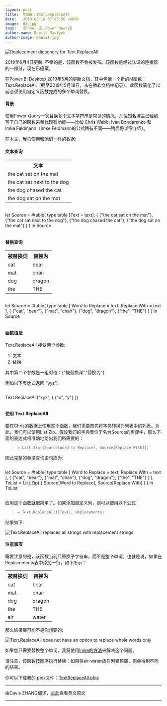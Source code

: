 ```yaml
---
layout: post
title:  M函数：Text.ReplaceAll
date:   2019-05-18 07:03:50 +0000
image:  08.jpg
tags:   [Power BI,Power Query]
author-name: Daniil Maslyuk
author-image: Daniil.jpg
---
```


![Replacement dictionary for Text.ReplaceAll](https://img-blog.csdnimg.cn/20191208153340999.png?x-oss-process=image/watermark,type_ZmFuZ3poZW5naGVpdGk,shadow_10,text_d3d3LmQtYmkudGVjaA==,size_16,color_FFFFFF,t_70)

2019年6月4日更新: 不幸的是，该函数不会被发布。该函数是经过认证的连接器的一部分，现在已隐藏。

在Power BI Desktop 2019年5月的更新文档，其中包括一个新的M函数：Text.ReplaceAll（截至2019年5月18日，未在微软文档中记录）。此函数简化了以前必须使用自定义函数完成的多个单词替换。


#### 背景

使用Power Query一次替换多个文本字符串是常见的情况。几位知名博主已经编写了自己的函数来替代现有功能——比如 Chris Webb, Ivan Bondarenko 和 Imke Feldmann（Imke Feldmann的公式稍有不同——稍后将详细介绍）。

在本文，我将使用和他们一样的数据:


#### 文本查询

<div class="table-container">
    <table>
        <tr><th>文本</th></tr>
        <tr><td>the cat sat on the mat</td></tr>
        <tr><td>the cat sat next to the dog</td></tr>
        <tr><td>the dog chased the cat</td></tr>
        <tr><td>the dog sat on the mat</td></tr>
    </table>
</div>

>```Python
let
    Source = #table(
        type table [Text = text],
        { 
            {"the cat sat on the mat"},
            {"the cat sat next to the dog"},
            {"the dog chased the cat"},
            {"the dog sat on the mat"} 
        }
    )
in
    Source
>```


#### 替换查询

<div class="table-container">
  <table>
    <tr><th>被替换词</th><th>替换为</th></tr>
    <tr><td>cat</td><td>bear</td></tr>
    <tr><td>mat</td><td>chair</td></tr>
    <tr><td>dog</td><td>dragon</td></tr>
    <tr><td>the</td><td>THE</td></tr>
  </table>
</div>

>```Python
let
    Source = #table(
        type table [
            Word to Replace = text,
            Replace With = text
        ],
        { 
            {"cat", "bear"},
            {"mat", "chair"},
            {"dog", "dragon"},
            {"the", "THE"} 
        }
    )
in
    Source
>```


#### 函数语法

Text.ReplaceAll 接受两个参数:

1. 文本
2. 替换

其中第二个参数是一组对值：{"被替换词","替换为"}

例如以下表达式返回 “yyz”:

>```Python
Text.ReplaceAll("xyz", { {"x", "y"} })
>```


#### 使用 Text.ReplaceAll

要在Chris的数据上使用这个函数，我们需要首先将字典转换为列表中的列表。为此，我们可以使用List.Zip。假设我们的字典表位于名为Source的步骤中，那么下面的表达式将准确地给出我们所需要的：

>```Python
>= List.Zip({Source[Word to Replace], Source[Replace With]})
>```

因此完整的替换查询语句应为:

>```Python
let
        Source = #table(
        type table [
            Word to Replace = text,
            Replace With = text
        ],
        { 
            {"cat", "bear"},
            {"mat", "chair"},
            {"dog", "dragon"},
            {"the", "THE"} 
        }
    ),
    ToList = List.Zip(
        { 
            Source[Word to Replace],
            Source[Replace With] 
        }
    )
in
    ToList
>```

应用这个函数就很简单了。如果添加自定义列，则可以使用以下公式：

>```Python
>= Text.ReplaceAll([Text], Replacements)
>```

结果如下:

![Text.ReplaceAll replaces all strings with replacement strings](https://img-blog.csdnimg.cn/20191208153435886.png?x-oss-process=image/watermark,type_ZmFuZ3poZW5naGVpdGk,shadow_10,text_d3d3LmQtYmkudGVjaA==,size_16,color_FFFFFF,t_70)


#### 注意事项

需要注意的是，该函数当前只替换子字符串，而不是整个单词。也就是说，如果在Replacements表中添加一行，如下所示：

<div class="table-container">
  <table>
    <tr><th>被替换词</th><th>替换为</th></tr>
    <tr><td>cat</td><td>bear</td></tr>
    <tr><td>mat</td><td>chair</td></tr>
    <tr><td>dog</td><td>dragon</td></tr>
    <tr><td>the</td><td>THE</td></tr>
    <tr><td>air</td><td>water</td></tr>
  </table>
</div>

那么结果很可能不是你想要的:

![Text.ReplaceAll does not have an option to replace whole words only](https://img-blog.csdnimg.cn/20191208153449672.png?x-oss-process=image/watermark,type_ZmFuZ3poZW5naGVpdGk,shadow_10,text_d3d3LmQtYmkudGVjaA==,size_16,color_FFFFFF,t_70)

如果您只需要替换整个单词，我将使用[Imke的方法](https://www.thebiccountant.com/2016/05/22/multiple-replacements-in-power-bi-and-power-query/)来解决这个问题。

请注意，该函数按顺序执行替换：如果将air-water放在列表顶部，则会得到不同的结果。

你可以下载我的.pbix文件：[TextReplaceAll.pbix](https://1drv.ms/u/s!Arstm99Oom00gdx_HrAm85o3brqjmw)

----------------------
由Davis ZHANG翻译，[点此](https://xxlbi.com/blog/text-replaceall/)查看英文原文

----------------------